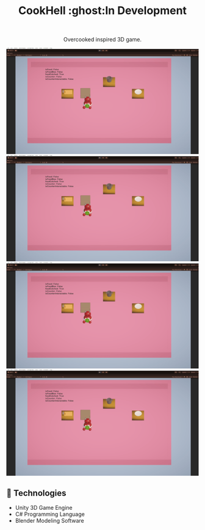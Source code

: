 <h1 align="center"> CookHell :ghost:In Development</h1>
<a href=""><img src="./Assets/img/game-img.png" alt="" /></a>
<p align="center"> Overcooked inspired 3D game.</p>

<img src="./Assets/Gifs/CookHell_Food2.gif">
<img src="./Assets/Gifs/CookHell_Food2.gif">
<img src="./Assets/Gifs/CookHell_Food2.gif">
<img src="./Assets/Gifs/CookHell_Food2.gif">

<h2>🚀 Technologies</h2>
<ul>
<li>
Unity 3D Game Engine
</li>	
<li>
C# Programming Language
</li>	
<li>
Blender Modeling Software
</li>	
<u>
